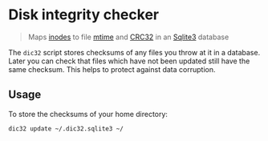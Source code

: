 # Disk integrity checker

> Maps [inodes](https://en.wikipedia.org/wiki/Inode) to file [mtime](https://en.wikipedia.org/wiki/Stat_%28system_call%29) and [CRC32](https://en.wikipedia.org/wiki/Cyclic_redundancy_check) in an [Sqlite3](https://en.wikipedia.org/wiki/SQLite) database

The `dic32` script stores checksums of any files you throw at it in a database. Later you can check that files which have not been updated still have the same checksum. This helps to protect against data corruption.

## Usage

To store the checksums of your home directory:

```sh
dic32 update ~/.dic32.sqlite3 ~/
```
